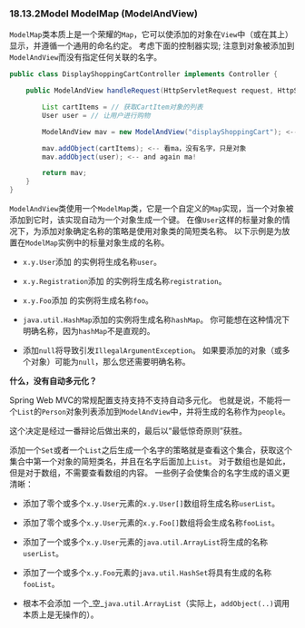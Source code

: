 ### 18.13.2Model ModelMap \(ModelAndView\)

`ModelMap`类本质上是一个荣耀的`Map`，它可以使添加的对象在`View`中（或在其上）显示，并遵循一个通用的命名约定。 考虑下面的控制器实现; 注意到对象被添加到`ModelAndView`而没有指定任何关联的名字。

```java
public class DisplayShoppingCartController implements Controller {

    public ModelAndView handleRequest(HttpServletRequest request, HttpServletResponse response) {

        List cartItems = // 获取CartItem对象的列表
        User user = // 让用户进行购物

        ModelAndView mav = new ModelAndView("displayShoppingCart"); <-- 逻辑视图名称

        mav.addObject(cartItems); <-- 看ma，没有名字，只是对象
        mav.addObject(user); <-- and again ma!

        return mav;
    }
}
```

`ModelAndView`类使用一个`ModelMap`类，它是一个自定义的`Map`实现，当一个对象被添加到它时，该实现自动为一个对象生成一个键。 在像`User`这样的标量对象的情况下，为添加对象确定名称的策略是使用对象类的简短类名称。 以下示例是为放置在`ModelMap`实例中的标量对象生成的名称。

* `x.y.User`添加 的实例将生成名称`user`。

* `x.y.Registration`添加 的实例将生成名称`registration`。

* `x.y.Foo`添加 的实例将生成名称`foo`。

* `java.util.HashMap`添加的实例将生成名称`hashMap`。 你可能想在这种情况下明确名称，因为`hashMap`不是直观的。

* 添加`null`将导致引发`IllegalArgumentException`。 如果要添加的对象（或多个对象）可能为`null`，那么您还需要明确名称。

**什么，没有自动多元化？**

Spring Web MVC的常规配置支持支持不支持自动多元化。 也就是说，不能将一个`List`的`Person`对象列表添加到`ModelAndView`中，并将生成的名称作为`people`。

这个决定是经过一番辩论后做出来的，最后以“最低惊奇原则”获胜。

添加一个`Set`或者一个`List`之后生成一个名字的策略就是查看这个集合，获取这个集合中第一个对象的简短类名，并且在名字后面加上`List`。 对于数组也是如此，但是对于数组，不需要查看数组的内容。 一些例子会使集合的名字生成的语义更清晰：

* 添加了零个或多个`x.y.User`元素的`x.y.User[]`数组将生成名称`userList`。

* 添加了零个或多个`x.y.User`元素的`x.y.Foo[]`数组将会生成名称`fooList`。

* 添加了一个或多个`x.y.User`元素的`java.util.ArrayList`将生成的名称`userList`。

* 添加了一个或多个`x.y.Foo`元素的`java.util.HashSet`将具有生成的名称`fooList`。

* 根本不会添加 一个_空_`java.util.ArrayList`（实际上，`addObject(..)`调用本质上是无操作的）。



